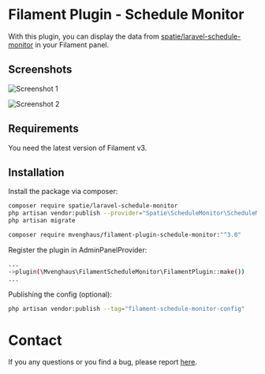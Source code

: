 # Filament Plugin - Schedule Monitor

With this plugin, you can display the data from [spatie/laravel-schedule-monitor](https://github.com/spatie/laravel-schedule-monitor) in your Filament panel.

## Screenshots

![Screenshot 1](https://raw.githubusercontent.com/mvenghaus/filament-plugin-schedule-monitor/main/docs/images/screenshot1.png)

![Screenshot 2](https://raw.githubusercontent.com/mvenghaus/filament-plugin-schedule-monitor/main/docs/images/screenshot2.png)

## Requirements

You need the latest version of Filament v3.

## Installation

Install the package via composer:

```bash
composer require spatie/laravel-schedule-monitor
php artisan vendor:publish --provider="Spatie\ScheduleMonitor\ScheduleMonitorServiceProvider" --tag="schedule-monitor-migrations"
php artisan migrate
```

```bash
composer require mvenghaus/filament-plugin-schedule-monitor:"^3.0"
```

Register the plugin in AdminPanelProvider:

```bash
...
->plugin(\Mvenghaus\FilamentScheduleMonitor\FilamentPlugin::make())
...
```

Publishing the config (optional):

```bash
php artisan vendor:publish --tag="filament-schedule-monitor-config"
```

# Contact
If you any questions or you find a bug, please report [here](https://github.com/mvenghaus/filament-plugin-schedule-monitor/issues).
